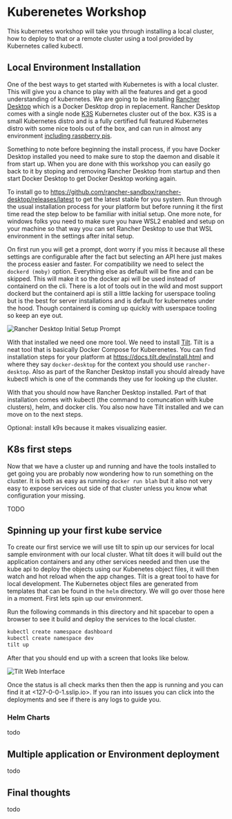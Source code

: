 # Kuberenetes Workshop

This kubernetes workshop will take you through installing a local cluster, how to deploy to that or a remote cluster using a tool provided by Kubernetes called kubectl.

## Local Environment Installation

One of the best ways to get started with Kubernetes is with a local cluster. This will give you a chance to play with all the features and get a good understanding of kubernetes. We are going to be installing [Rancher Desktop](https://rancherdesktop.io/) which is a Docker Desktop drop in replacement. Rancher Desktop comes with a single node [K3S](https://k3s.io/) Kubernetes cluster out of the box. K3S is a small Kubernetes distro and is a fully certified full featured Kubernetes distro with some nice tools out of the box, and can run in almost any environment [including raspberry pis](https://blog.alexellis.io/raspberry-pi-homelab-with-k3sup/).

Something to note before beginning the install process, if you have Docker Desktop installed you need to make sure to stop the daemon and disable it from start up. When you are done with this workshop you can easily go back to it by stoping and removing Rancher Desktop from startup and then start Docker Desktop to get Docker Desktop working again.

To install go to <https://github.com/rancher-sandbox/rancher-desktop/releases/latest> to get the latest stable for you system. Run through the usual installation process for your platform but before running it the first time read the step below to be familiar with initial setup. One more note, for windows folks you need to make sure you have WSL2 enabled and setup on your machine so that way you can set Rancher Desktop to use that WSL environment in the settings after inital setup.

On first run you will get a prompt, dont worry if you miss it because all these settings are configurable after the fact but selecting an API here just makes the process easier and faster. For compatibility we need to select the `dockerd (moby)` option. Everything else as default will be fine and can be skipped. This will make it so the docker api will be used instead of containerd on the cli. There is a lot of tools out in the wild and most support dockerd but the containerd api is still a little lacking for userspace tooling but is the best for server installations and is default for kubernetes under the hood. Though containerd is coming up quickly with userspace tooling so keep an eye out.

![Rancher Desktop Initial Setup Prompt](assets/rancher-prompt.png)

With that installed we need one more tool. We need to install [Tilt](https://tilt.dev/). Tilt is a neat tool that is basically Docker Compose for Kuberenetes. You can find installation steps for your platform at <https://docs.tilt.dev/install.html> and where they say `docker-desktop` for the context you should use `rancher-desktop`. Also as part of the Rancher Desktop install you should already have kubectl which is one of the commands they use for looking up the cluster.

With that you should now have Rancher Desktop installed. Part of that installation comes with kubectl (the command to comuncation with kube clusters), helm, and docker clis. You also now have Tilt installed and we can move on to the next steps.

Optional: install k9s because it makes visualizing easier.

## K8s first steps

Now that we have a cluster up and running and have the tools installed to get going you are probably now wondering how to run something on the cluster. It is both as easy as running `docker run blah` but it also not very easy to expose services out side of that cluster unless you know what configuration your missing.

TODO

## Spinning up your first kube service

To create our first service we will use tilt to spin up our services for local sample environment with our local cluster. What tilt does it will build out the application containers and any other services needed and then use the kube api to deploy the objects using our Kubenetes object files, it will then watch and hot reload when the app changes. Tilt is a great tool to have for local development. The Kubernetes object files are generated from templates that can be found in the `helm` directory. We will go over those here in a moment. First lets spin up our environment.

Run the following commands in this directory and hit spacebar to open a browser to see it build and deploy the services to the local cluster.

```bash
kubectl create namespace dashboard
kubectl create namespace dev
tilt up
```

After that you should end up with a screen that looks like below.

![Tilt Web Interface](assets/tilt-web.png)

Once the status is all check marks then then the app is running and you can find it at <127-0-0-1.sslip.io>. If you ran into issues you can click into the deployments and see if there is any logs to guide you.

### Helm Charts

todo

## Multiple application or Environment deployment

todo

## Final thoughts

todo

